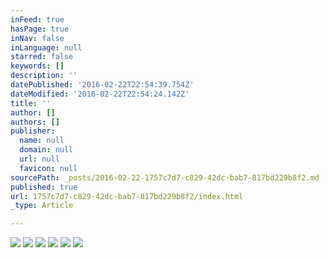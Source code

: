 ```yaml
---
inFeed: true
hasPage: true
inNav: false
inLanguage: null
starred: false
keywords: []
description: ''
datePublished: '2016-02-22T22:54:39.754Z'
dateModified: '2016-02-22T22:54:24.142Z'
title: ''
author: []
authors: []
publisher:
  name: null
  domain: null
  url: null
  favicon: null
sourcePath: _posts/2016-02-22-1757c7d7-c829-42dc-bab7-817bd229b8f2.md
published: true
url: 1757c7d7-c829-42dc-bab7-817bd229b8f2/index.html
_type: Article

---
```

![](https://the-grid-user-content.s3-us-west-2.amazonaws.com/1e664418-4666-4706-bca6-d1320e187bde.JPG)
![](https://the-grid-user-content.s3-us-west-2.amazonaws.com/a04fffdb-7799-454d-94da-63ea765a469e.JPG)
![](https://the-grid-user-content.s3-us-west-2.amazonaws.com/39733138-8c04-4d32-bbb1-bbc684f4f2aa.JPG)
![](https://the-grid-user-content.s3-us-west-2.amazonaws.com/48e4ce22-563e-4ac2-92dd-5264360e64d6.JPG)
![](https://the-grid-user-content.s3-us-west-2.amazonaws.com/29838d80-7543-4b7f-9f8a-3d1e1ef87d69.JPG)
![](https://the-grid-user-content.s3-us-west-2.amazonaws.com/81e00ec1-fcf1-47ee-a267-40c41a6e0a13.JPG)